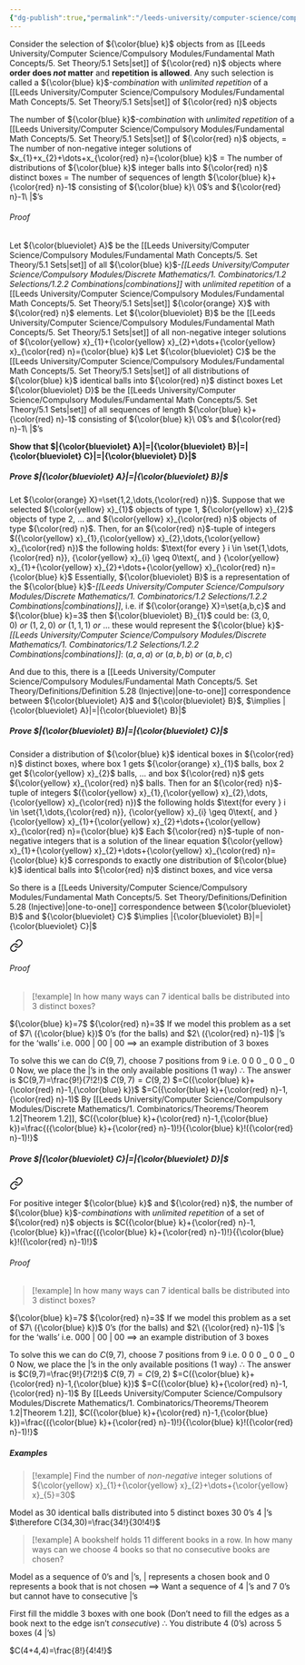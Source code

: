 ```yaml
---
{"dg-publish":true,"permalink":"/leeds-university/computer-science/compulsory-modules/discrete-mathematics/1-combinatorics/1-2-selections/1-2-4-combinations-with-unlimited-repetition/"}
---
```


Consider the selection of ${\color{blue} k}$ objects from as [[Leeds University/Computer Science/Compulsory Modules/Fundamental Math Concepts/5. Set Theory/5.1 Sets\|set]] of ${\color{red} n}$ objects where **order does *not* matter** and **repetition is allowed**.
Any such selection is called a ${\color{blue} k}$-*combination* with *unlimited repetition* of a [[Leeds University/Computer Science/Compulsory Modules/Fundamental Math Concepts/5. Set Theory/5.1 Sets\|set]] of ${\color{red} n}$ objects

The number of ${\color{blue} k}$-*combination* with *unlimited repetition* of a [[Leeds University/Computer Science/Compulsory Modules/Fundamental Math Concepts/5. Set Theory/5.1 Sets\|set]] of ${\color{red} n}$ objects,
$=$ The number of non-negative integer solutions of $x_{1}+x_{2}+\dots+x_{\color{red} n}={\color{blue} k}$
$=$ The number of distributions of ${\color{blue} k}$ integer balls into ${\color{red} n}$ distinct boxes
$=$ The number of sequences of length ${\color{blue} k}+{\color{red} n}-1$ consisting of ${\color{blue} k}\ 0$’s and ${\color{red} n}-1\ |$’s

###### *Proof*
Let ${\color{blueviolet} A}$ be the [[Leeds University/Computer Science/Compulsory Modules/Fundamental Math Concepts/5. Set Theory/5.1 Sets\|set]] of all ${\color{blue} k}$-*[[Leeds University/Computer Science/Compulsory Modules/Discrete Mathematics/1. Combinatorics/1.2 Selections/1.2.2 Combinations\|combinations]]* with *unlimited repetition* of a [[Leeds University/Computer Science/Compulsory Modules/Fundamental Math Concepts/5. Set Theory/5.1 Sets\|set]] ${\color{orange} X}$ with ${\color{red} n}$ elements.
Let ${\color{blueviolet} B}$ be the [[Leeds University/Computer Science/Compulsory Modules/Fundamental Math Concepts/5. Set Theory/5.1 Sets\|set]] of all non-negative integer solutions of ${\color{yellow} x}_{1}+{\color{yellow} x}_{2}+\dots+{\color{yellow} x}_{\color{red} n}={\color{blue} k}$
Let ${\color{blueviolet} C}$ be the [[Leeds University/Computer Science/Compulsory Modules/Fundamental Math Concepts/5. Set Theory/5.1 Sets\|set]] of all distributions of ${\color{blue} k}$ identical balls into ${\color{red} n}$ distinct boxes
Let ${\color{blueviolet} D}$ be the [[Leeds University/Computer Science/Compulsory Modules/Fundamental Math Concepts/5. Set Theory/5.1 Sets\|set]] of all sequences of length ${\color{blue} k}+{\color{red} n}-1$ consisting of ${\color{blue} k}\ 0$’s and ${\color{red} n}-1\ |$’s

**Show that $|{\color{blueviolet} A}|=|{\color{blueviolet} B}|=|{\color{blueviolet} C}|=|{\color{blueviolet} D}|$**

##### Prove $|{\color{blueviolet} A}|=|{\color{blueviolet} B}|$
Let ${\color{orange} X}=\set{1,2,\dots,{\color{red} n}}$. Suppose that we selected ${\color{yellow} x}_{1}$ objects of type 1, ${\color{yellow} x}_{2}$ objects of type 2, $\dots$ and ${\color{yellow} x}_{\color{red} n}$ objects of type ${\color{red} n}$. Then, for an ${\color{red} n}$-tuple of integers $({\color{yellow} x}_{1},{\color{yellow} x}_{2},\dots,{\color{yellow} x}_{\color{red} n})$ the following holds:
$\text{for every } i \in \set{1,\dots,{\color{red} n}}, {\color{yellow} x}_{i} \geq 0\text{, and } {\color{yellow} x}_{1}+{\color{yellow} x}_{2}+\dots+{\color{yellow} x}_{\color{red} n}={\color{blue} k}$
Essentially, ${\color{blueviolet} B}$ is a representation of the ${\color{blue} k}$-*[[Leeds University/Computer Science/Compulsory Modules/Discrete Mathematics/1. Combinatorics/1.2 Selections/1.2.2 Combinations\|combinations]]*, i.e. if ${\color{orange} X}=\set{a,b,c}$ and ${\color{blue} k}=3$ then ${\color{blueviolet} B}_{1}$ could be:
$(3,0,0)\ or\ (1,2,0)\ or\ (1,1,1)\ or\ \dots$
these would represent the ${\color{blue} k}$-*[[Leeds University/Computer Science/Compulsory Modules/Discrete Mathematics/1. Combinatorics/1.2 Selections/1.2.2 Combinations\|combinations]]*:
$(a,a,a)\ or\ (a,b,b)\ or\ (a,b,c)$

And due to this, there is a [[Leeds University/Computer Science/Compulsory Modules/Fundamental Math Concepts/5. Set Theory/Definitions/Definition 5.28 (Injective)\|one-to-one]] correspondence between ${\color{blueviolet} A}$ and ${\color{blueviolet} B}$, 
$\implies |{\color{blueviolet} A}|=|{\color{blueviolet} B}|$

##### Prove $|{\color{blueviolet} B}|=|{\color{blueviolet} C}|$
Consider a distribution of ${\color{blue} k}$ identical boxes in ${\color{red} n}$ distinct boxes, where box 1 gets ${\color{orange} x}_{1}$ balls, box 2 get ${\color{yellow} x}_{2}$ balls, $\dots$ and box ${\color{red} n}$ gets ${\color{yellow} x}_{\color{red} n}$ balls. Then for an ${\color{red} n}$-tuple of integers $({\color{yellow} x}_{1},{\color{yellow} x}_{2},\dots,{\color{yellow} x}_{\color{red} n})$ the following holds
$\text{for every } i \in \set{1,\dots,{\color{red} n}}, {\color{yellow} x}_{i} \geq 0\text{, and } {\color{yellow} x}_{1}+{\color{yellow} x}_{2}+\dots+{\color{yellow} x}_{\color{red} n}={\color{blue} k}$
Each ${\color{red} n}$-tuple of non-negative integers that is a solution of the linear equation ${\color{yellow} x}_{1}+{\color{yellow} x}_{2}+\dots+{\color{yellow} x}_{\color{red} n}={\color{blue} k}$ corresponds to exactly one distribution of ${\color{blue} k}$ identical balls into ${\color{red} n}$ distinct boxes, and vice versa

So there is a [[Leeds University/Computer Science/Compulsory Modules/Fundamental Math Concepts/5. Set Theory/Definitions/Definition 5.28 (Injective)\|one-to-one]] correspondence between ${\color{blueviolet} B}$ and ${\color{blueviolet} C}$
$\implies |{\color{blueviolet} B}|=|{\color{blueviolet} C}|$

<div class="transclusion internal-embed is-loaded"><a class="markdown-embed-link" href="/leeds-university/computer-science/compulsory-modules/discrete-mathematics/1-combinatorics/theorems/theorem-1-4/#proof" aria-label="Open link"><svg xmlns="http://www.w3.org/2000/svg" width="24" height="24" viewBox="0 0 24 24" fill="none" stroke="currentColor" stroke-width="2" stroke-linecap="round" stroke-linejoin="round" class="svg-icon lucide-link"><path d="M10 13a5 5 0 0 0 7.54.54l3-3a5 5 0 0 0-7.07-7.07l-1.72 1.71"></path><path d="M14 11a5 5 0 0 0-7.54-.54l-3 3a5 5 0 0 0 7.07 7.07l1.71-1.71"></path></svg></a><div class="markdown-embed">



###### *Proof*
>[!example] 
>In how many ways can 7 identical balls be distributed into 3 distinct boxes?

${\color{blue} k}=7$
${\color{red} n}=3$
If we model this problem as a set of $7\ ({\color{blue} k})$ 0’s (for the balls) and $2\ ({\color{red} n}-1)$ |’s for the ‘walls’
i.e. 000 | 00 | 00 $\implies$ an example distribution of 3 boxes

To solve this we can do $C(9,7)$, choose 7 positions from 9
i.e. 0 0 0 \_ 0 0 \_ 0 0
Now, we place the |’s in the only available positions (1 way)
$\therefore$ The answer is $C(9,7)=\frac{9!}{7!2!}$
$C(9,7)=C(9,2)$
$=C({\color{blue} k}+{\color{red} n}-1,{\color{blue} k})$
$=C({\color{blue} k}+{\color{red} n}-1,{\color{red} n}-1)$
By [[Leeds University/Computer Science/Compulsory Modules/Discrete Mathematics/1. Combinatorics/Theorems/Theorem 1.2\|Theorem 1.2]], $C({\color{blue} k}+{\color{red} n}-1,{\color{blue} k})=\frac{({\color{blue} k}+{\color{red} n}-1)!}{{\color{blue} k}!({\color{red} n}-1)!}$


</div></div>

##### Prove $|{\color{blueviolet} C}|=|{\color{blueviolet} D}|$


<div class="transclusion internal-embed is-loaded"><a class="markdown-embed-link" href="/leeds-university/computer-science/compulsory-modules/discrete-mathematics/1-combinatorics/theorems/theorem-1-4/#definition" aria-label="Open link"><svg xmlns="http://www.w3.org/2000/svg" width="24" height="24" viewBox="0 0 24 24" fill="none" stroke="currentColor" stroke-width="2" stroke-linecap="round" stroke-linejoin="round" class="svg-icon lucide-link"><path d="M10 13a5 5 0 0 0 7.54.54l3-3a5 5 0 0 0-7.07-7.07l-1.72 1.71"></path><path d="M14 11a5 5 0 0 0-7.54-.54l-3 3a5 5 0 0 0 7.07 7.07l1.71-1.71"></path></svg></a><div class="markdown-embed">




For positive integer ${\color{blue} k}$ and ${\color{red} n}$, the number of ${\color{blue} k}$-*combinations* with *unlimited repetition* of a set of ${\color{red} n}$ objects is $C({\color{blue} k}+{\color{red} n}-1,{\color{blue} k})=\frac{({\color{blue} k}+{\color{red} n}-1)!}{{\color{blue} k}!({\color{red} n}-1)!}$ 
###### *Proof*
>[!example] 
>In how many ways can 7 identical balls be distributed into 3 distinct boxes?

${\color{blue} k}=7$
${\color{red} n}=3$
If we model this problem as a set of $7\ ({\color{blue} k})$ 0’s (for the balls) and $2\ ({\color{red} n}-1)$ |’s for the ‘walls’
i.e. 000 | 00 | 00 $\implies$ an example distribution of 3 boxes

To solve this we can do $C(9,7)$, choose 7 positions from 9
i.e. 0 0 0 \_ 0 0 \_ 0 0
Now, we place the |’s in the only available positions (1 way)
$\therefore$ The answer is $C(9,7)=\frac{9!}{7!2!}$
$C(9,7)=C(9,2)$
$=C({\color{blue} k}+{\color{red} n}-1,{\color{blue} k})$
$=C({\color{blue} k}+{\color{red} n}-1,{\color{red} n}-1)$
By [[Leeds University/Computer Science/Compulsory Modules/Discrete Mathematics/1. Combinatorics/Theorems/Theorem 1.2\|Theorem 1.2]], $C({\color{blue} k}+{\color{red} n}-1,{\color{blue} k})=\frac{({\color{blue} k}+{\color{red} n}-1)!}{{\color{blue} k}!({\color{red} n}-1)!}$


</div></div>


##### Examples
>[!example] 
>Find the number of *non-negative* integer solutions of ${\color{yellow} x}_{1}+{\color{yellow} x}_{2}+\dots+{\color{yellow} x}_{5}=30$

Model as 30 identical balls distributed into 5 distinct boxes
30 0’s
4 |’s
$\therefore C(34,30)=\frac{34!}{30!4!}$

>[!example] 
>A bookshelf holds 11 different books in a row. In how many ways can we choose 4 books so that no consecutive books are chosen?

Model as a sequence of 0’s and |’s, | represents a chosen book and 0 represents a book that is not chosen
$\implies$ Want a sequence of 4 |’s and 7 0’s but cannot have to consecutive |’s

First fill the middle 3 boxes with one book (Don’t need to fill the edges as a book next to the edge isn’t *consecutive*)
$\therefore$ You distribute 4 (0’s) across 5 boxes (4 |’s)

$C(4+4,4)=\frac{8!}{4!4!}$

